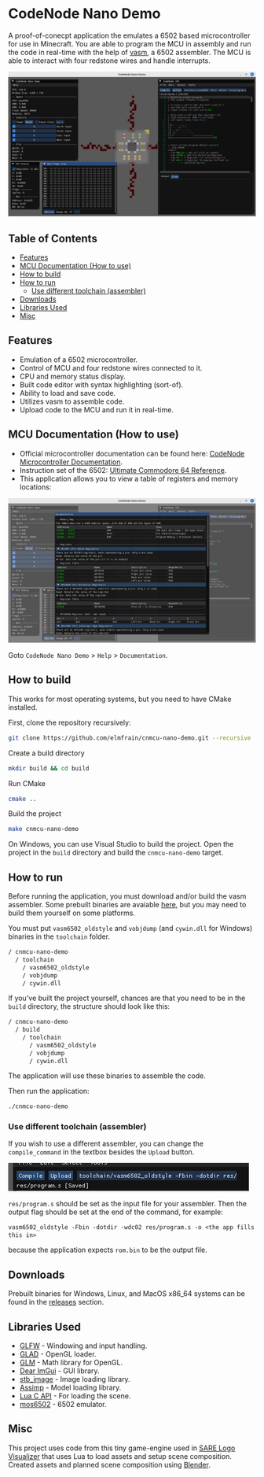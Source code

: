 # CodeNode Nano Demo
A proof-of-conecpt application the emulates a 6502 based microcontroller for use in Minecraft. You are able to program the MCU in assembly and run the code in real-time with the help of [vasm](http://sun.hasenbraten.de/vasm/), a 6502 assembler. The MCU is able to interact with four redstone wires and handle interrupts.

![Screencapture](./screenshots/Screenshot%20from%202024-04-09%2002-17-05.png)

## Table of Contents
* [Features](#features)
* [MCU Documentation (How to use)](#mcu-documentation-how-to-use)
* [How to build](#how-to-build)
* [How to run](#how-to-run)
    * [Use different toolchain (assembler)](#use-different-toolchain-assembler)
* [Downloads](#downloads)
* [Libraries Used](#libraries-used)
* [Misc](#misc)

## Features
* Emulation of a 6502 microcontroller.
* Control of MCU and four redstone wires connected to it.
* CPU and memory status display.
* Built code editor with syntax highlighting (sort-of).
* Ability to load and save code.
* Utilizes vasm to assemble code.
* Upload code to the MCU and run it in real-time.

## MCU Documentation (How to use)
* Official microcontroller documentation can be found here: [CodeNode Microcontroller Documentation](https://elmfrain.github.io/code-node-docs/).
* Instruction set of the 6502: [Ultimate Commodore 64 Reference](https://www.pagetable.com/c64ref/6502/?tab=2#).
* This application allows you to view a table of registers and memory locations:

![Screenshot](./screenshots/Screenshot%20from%202024-04-09%2002-17-52.png)

Goto `CodeNode Nano Demo` > `Help` > `Documentation`.

## How to build
This works for most operating systems, but you need to have CMake installed.

First, clone the repository recursively:
```bash
git clone https://github.com/elmfrain/cnmcu-nano-demo.git --recursive
```

Create a build directory
```bash
mkdir build && cd build
```

Run CMake
```bash
cmake ..
```

Build the project
```bash
make cnmcu-nano-demo
```

On Windows, you can use Visual Studio to build the project. Open the project in the `build` directory and build the `cnmcu-nano-demo` target.

## How to run
Before running the application, you must download and/or build the vasm assembler. Some prebuilt binaries are avaiable [here](http://www.compilers.de/vasm.html), but you may need to build them yourself on some platforms.

You must put `vasm6502_oldstyle` and `vobjdump` (and `cywin.dll` for Windows) binaries in the `toolchain` folder.

```
/ cnmcu-nano-demo
  / toolchain
    / vasm6502_oldstyle
    / vobjdump
    / cywin.dll
```

 If you've built the project yourself, chances are that you need to be in the `build` directory, the structure should look like this:

```
/ cnmcu-nano-demo
  / build
    / toolchain
      / vasm6502_oldstyle
      / vobjdump
      / cywin.dll
```

The application will use these binaries to assemble the code.

Then run the application:
```bash
./cnmcu-nano-demo
```

### Use different toolchain (assembler)
If you wish to use a different assembler, you can change the `compile_command` in the textbox besides the `Upload` button.

![Screenshot](./screenshots/Screenshot%20from%202024-04-09%2017-58-44.png)

`res/program.s` should be set as the input file for your assembler.
Then the output flag should be set at the end of the command, for example:
```
vasm6502_oldstyle -Fbin -dotdir -wdc02 res/program.s -o <the app fills this in>
```
because the application expects `rom.bin` to be the output file.


## Downloads
Prebuilt binaries for Windows, Linux, and MacOS x86_64 systems can be found in the [releases](https://github.com/elmfrain/cnmcu-nano-demo/releases) section.

## Libraries Used
* [GLFW](https://www.glfw.org/) - Windowing and input handling.
* [GLAD](https://glad.dav1d.de/) - OpenGL loader.
* [GLM](https://glm.g-truc.net/0.9.9/index.html) - Math library for OpenGL.
* [Dear ImGui](https://github.com/ocornut/imgui) - GUI library.
* [stb_image](https://github.com/nothings/stb/blob/master/stb_image.h) - Image loading library.
* [Assimp](https://github.com/assimp/assimp) - Model loading library.
* [Lua C API](https://www.lua.org/manual/5.4/manual.html) - For loading the scene.
* [mos6502](https://github.com/gianlucag/mos6502) - 6502 emulator.

## Misc
This project uses code from this tiny game-engine used in [SARE Logo Visualizer](https://github.com/rgv-sare/sare-init-visualizer) that uses Lua to load assets and setup scene composition. Created assets and planned scene composition using [Blender](https://www.blender.org/).